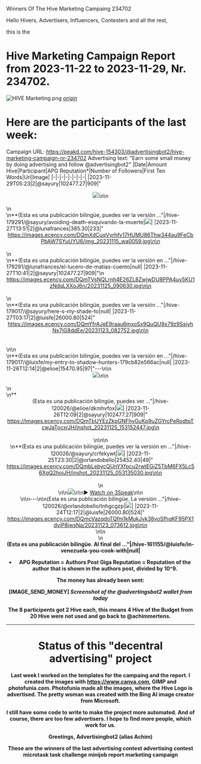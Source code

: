 Winners Of The Hive Marketing Campaing 234702

Hello Hivers, Advertisers, Influencers, Contesters and all the rest,

this is the
# Hive Marketing Campaign Report from 2023-11-22 to 2023-11-29, Nr. 234702.
![HIVE Marketing.png](https://files.peakd.com/file/peakd-hive/achimmertens/AKqchzabeuVfZ4Dio3CipS4qSJMBALn2bcSRbCxWziyEqTSacinMkaF6h3jk4as.png)
*[origin](https://photofunia.com/)*

# Here are the participants of the last week:
Campaign URL: https://peakd.com/hive-154303/@advertisingbot2/hive-marketing-campaign-nr-234702
Advertising text: "Earn some small money by doing advertising and follow @advertisingbot2"
|Date|Amount Hive|Participant|APG Reputation*|Number of Followers|First Ten Words|Url|Image|
|-|-|-|-|-|-|-|-|
|2023-11-29T05:23|2|@sayury|102477.27|909|"<center> ![](https://images.ecency.com/DQmPMMCGoj9ADyeswkpPjmwnEgqtK6RK1zSpi1RMptgNDr3/inshot_20231129_005122845.jpg)\n\n</center><br>\n<br>\n**(Esta es una publicación bilingüe, puedes ver la versión ..."|/hive-179291/@sayury/avoiding-death-esquivando-la-muerte|![](https://images.ecency.com/DQmPMMCGoj9ADyeswkpPjmwnEgqtK6RK1zSpi1RMptgNDr3/inshot_20231129_005122845.jpg)|
|2023-11-27T13:51|2|@lunafrances|385.30|233|"<center>https://images.ecency.com/DQmXdCuqVyrhfv17HUMU86Thw344au9FeCbPbAW7SYuUYU6/img_20231115_wa0059.jpg\n\n</center><br>\n<br>\n**(Esta es una publicación bilingüe, puedes ver la versión en ..."|/hive-179291/@lunafrances/el-lucero-de-matias-cuento|null|
|2023-11-27T10:41|2|@sayury|102477.27|909|"\n<center>https://images.ecency.com/DQmTVsNQLrnh4E26ZL8ZwjwDU8PPA4uy5KU1zNdqLXXoJ6n/20231125_090630.jpg\n\n </center><br>\n<br>\n**(Esta es una publicación bilingüe, puedes ver la versión ..."|/hive-179017/@sayury/here-s-my-shade-to|null|
|2023-11-27T03:17|2|@luisfe|26000.80|524|"<center>https://images.ecency.com/DQmYfrAJeE9raau6mxoSx9QuQU9x79z9SsiyhNx7jG8ddEe/20231123_082752.jpg\n\n</center><br><br>\n\n<br>\n**(Esta es una publicación bilingüe, puedes ver la versión en ..."|/hive-179017/@luisfe/my-entry-to-shadow-hunters-179cb82e566ac|null|
|2023-11-26T12:14|2|@elioe|15470.95|97|"---\n\n<center>![](https://images.ecency.com/DQmZJzTmoWUTBa29isgAmGujWZz6hjk8uLev6qxNxsvTTWL/inshot_20231126_062330918.jpg)\n\n </center><br>\n<br>\n** <center> (Esta es una publicación bilingüe, puedes ver ..."|/hive-120026/@elioe/dkmhvfox|![](https://images.ecency.com/DQmZJzTmoWUTBa29isgAmGujWZz6hjk8uLev6qxNxsvTTWL/inshot_20231126_062330918.jpg)|
|2023-11-26T12:09|2|@sayury|102477.27|909|"<center>https://images.ecency.com/DQmTbUYEzZkpGNFhyGuKp9uZGYrcPeRodtpTcwJaTocxrJH/inshot_20231125_153152447.jpg\n</center><br>\n\n\n<br>\n**(Esta es una publicación bilingüe, puedes ver la versión en ..."|/hive-120026/@sayury/crfekywt|![](https://ipfs-3speak.b-cdn.net/ipfs/bafybeig7ezgwlub7auqa5d474auezzetoh6bgkam6qap566xggdee3bdfm/)|
|2023-11-25T23:30|2|@orlandobello|25452.40|49|"<center>https://images.ecency.com/DQmbLebycQUnYXfpcu2rwtEGiZ5TbM6FX5Lc56XgQ2hojJH/inshot_20231125_053135030.jpg\n\n</center><br>\n<center>\n\n[![](https://ipfs-3speak.b-cdn.net/ipfs/bafybeibwsu2wgzmeyqfxdn5zzsqfw4kkqmda7gx2hop2sdhtnajeasozxm/)](https://3speak.tv/watch?v=orlandobello/tnhgcgzp)\n\n▶️ [Watch on 3Speak](https://3speak.tv/watch?v=orlandobello/tnhgcgzp)\n\n</center>\n\n---\n\n(Esta es una publicación bilingüe. La versión ..."|/hive-120026/@orlandobello/tnhgcgzp|![](https://ipfs-3speak.b-cdn.net/ipfs/bafybeibwsu2wgzmeyqfxdn5zzsqfw4kkqmda7gx2hop2sdhtnajeasozxm/)|
|2023-11-24T12:17|2|@luisfe|26000.80|524|"<center>https://images.ecency.com/DQmcVazqdoTQfm1kMukJvk38voSfhqKF95PX1dviP8iwsNa/20231123_073612.jpg\n\n</center>\n\n<br>\n<center><b>  (Esta es una publicación bilingüe. Al final del ..."|/hive-161155/@luisfe/in-venezuela-you-cook-with|null|


* APG Reputation = Authors Post Giga Reputation = Reputation of the author that is shown in the authors post, divided by 10^9.



The money has already been sent:

[IMAGE_SEND_MONEY]
*Screenshot of the @advertingsbot2 wallet from today*

The 8 participents got 2 Hive each, this means 4 Hive of the Budget from 20 Hive were not used and go back to @achimmertens.

---
# Status of this "decentral advertising" project


Last week I worked on the templates for the campaing and the report. I created the images with https://www.canva.com, GIMP and photofunia.com. Photofunia made all the images, where the Hive Logo is advertised. The pretty woman was created with the Bing AI image creator from Microsoft.

I still have some code to write to make the project more automated.
And of course, there are too few advertisers. I hope to find more people, which work for us.



Greetings, Advertisingbot2 (alias Achim)



These are the winners of the last advertising contest
advertising contest microtask task challenge minijob report marketing campaign
